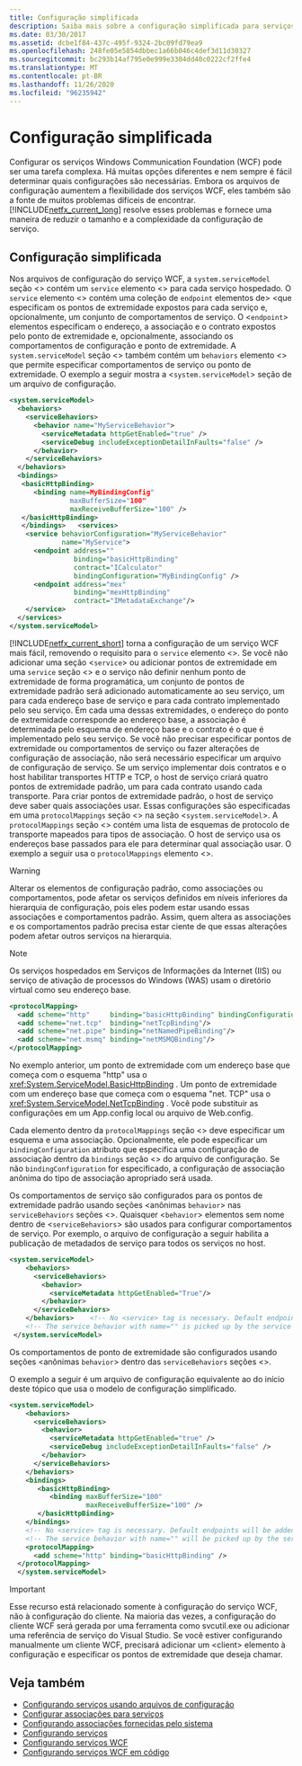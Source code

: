 ```yaml
---
title: Configuração simplificada
description: Saiba mais sobre a configuração simplificada para serviços WCF. .NET Framework 4.6.1 fornece uma maneira de reduzir o tamanho e a complexidade da configuração de serviço.
ms.date: 03/30/2017
ms.assetid: dcbe1f84-437c-495f-9324-2bc09fd79ea9
ms.openlocfilehash: 248fe05e5854dbbec1a66b046c4def3d11d30327
ms.sourcegitcommit: bc293b14af795e0e999e3304dd40c0222cf2ffe4
ms.translationtype: MT
ms.contentlocale: pt-BR
ms.lasthandoff: 11/26/2020
ms.locfileid: "96235942"
---
```

# <a name="simplified-configuration"></a>Configuração simplificada

Configurar os serviços Windows Communication Foundation (WCF) pode ser uma tarefa complexa. Há muitas opções diferentes e nem sempre é fácil determinar quais configurações são necessárias. Embora os arquivos de configuração aumentem a flexibilidade dos serviços WCF, eles também são a fonte de muitos problemas difíceis de encontrar. [!INCLUDE[netfx_current_long](../../../includes/netfx-current-long-md.md)] resolve esses problemas e fornece uma maneira de reduzir o tamanho e a complexidade da configuração de serviço.  
  
## <a name="simplified-configuration"></a>Configuração simplificada  

 Nos arquivos de configuração do serviço WCF, a `system.serviceModel` seção <> contém um `service` elemento <> para cada serviço hospedado. O `service` elemento <> contém uma coleção de `endpoint` elementos de> <que especificam os pontos de extremidade expostos para cada serviço e, opcionalmente, um conjunto de comportamentos de serviço. O <`endpoint`> elementos especificam o endereço, a associação e o contrato expostos pelo ponto de extremidade e, opcionalmente, associando os comportamentos de configuração e ponto de extremidade. A `system.serviceModel` seção <> também contém um `behaviors` elemento <> que permite especificar comportamentos de serviço ou ponto de extremidade. O exemplo a seguir mostra a <`system.serviceModel`> seção de um arquivo de configuração.  
  
```xml  
<system.serviceModel>  
  <behaviors>  
    <serviceBehaviors>  
      <behavior name="MyServiceBehavior">  
        <serviceMetadata httpGetEnabled="true" />  
        <serviceDebug includeExceptionDetailInFaults="false" />  
      </behavior>  
    </serviceBehaviors>  
  </behaviors>  
  <bindings>  
   <basicHttpBinding>  
      <binding name=MyBindingConfig"  
               maxBufferSize="100"  
               maxReceiveBufferSize="100" />  
   </basicHttpBinding>  
   </bindings>   <services>  
    <service behaviorConfiguration="MyServiceBehavior"  
             name="MyService">  
      <endpoint address=""  
                binding="basicHttpBinding"  
                contract="ICalculator"  
                bindingConfiguration="MyBindingConfig" />  
      <endpoint address="mex"  
                binding="mexHttpBinding"  
                contract="IMetadataExchange"/>  
    </service>  
  </services>  
</system.serviceModel>  
```  
  
 [!INCLUDE[netfx_current_short](../../../includes/netfx-current-short-md.md)] torna a configuração de um serviço WCF mais fácil, removendo o requisito para o `service` elemento <>. Se você não adicionar uma seção <`service`> ou adicionar pontos de extremidade em uma `service` seção <> e o serviço não definir nenhum ponto de extremidade de forma programática, um conjunto de pontos de extremidade padrão será adicionado automaticamente ao seu serviço, um para cada endereço base de serviço e para cada contrato implementado pelo seu serviço. Em cada uma dessas extremidades, o endereço do ponto de extremidade corresponde ao endereço base, a associação é determinada pelo esquema de endereço base e o contrato é o que é implementado pelo seu serviço. Se você não precisar especificar pontos de extremidade ou comportamentos de serviço ou fazer alterações de configuração de associação, não será necessário especificar um arquivo de configuração de serviço. Se um serviço implementar dois contratos e o host habilitar transportes HTTP e TCP, o host de serviço criará quatro pontos de extremidade padrão, um para cada contrato usando cada transporte. Para criar pontos de extremidade padrão, o host de serviço deve saber quais associações usar. Essas configurações são especificadas em uma `protocolMappings` seção <> na seção <`system.serviceModel`>. A `protocolMappings` seção <> contém uma lista de esquemas de protocolo de transporte mapeados para tipos de associação. O host de serviço usa os endereços base passados para ele para determinar qual associação usar. O exemplo a seguir usa o `protocolMappings` elemento <>.  
  
> [!WARNING]
> Alterar os elementos de configuração padrão, como associações ou comportamentos, pode afetar os serviços definidos em níveis inferiores da hierarquia de configuração, pois eles podem estar usando essas associações e comportamentos padrão. Assim, quem altera as associações e os comportamentos padrão precisa estar ciente de que essas alterações podem afetar outros serviços na hierarquia.  
  
> [!NOTE]
> Os serviços hospedados em Serviços de Informações da Internet (IIS) ou serviço de ativação de processos do Windows (WAS) usam o diretório virtual como seu endereço base.  
  
```xml  
<protocolMapping>  
  <add scheme="http"     binding="basicHttpBinding" bindingConfiguration="MyBindingConfiguration"/>  
  <add scheme="net.tcp"  binding="netTcpBinding"/>  
  <add scheme="net.pipe" binding="netNamedPipeBinding"/>  
  <add scheme="net.msmq" binding="netMSMQBinding"/>  
</protocolMapping>  
```  
  
 No exemplo anterior, um ponto de extremidade com um endereço base que começa com o esquema "http" usa o <xref:System.ServiceModel.BasicHttpBinding> . Um ponto de extremidade com um endereço base que começa com o esquema "net. TCP" usa o <xref:System.ServiceModel.NetTcpBinding> . Você pode substituir as configurações em um App.config local ou arquivo de Web.config.  
  
 Cada elemento dentro da `protocolMappings` seção <> deve especificar um esquema e uma associação. Opcionalmente, ele pode especificar um `bindingConfiguration` atributo que especifica uma configuração de associação dentro da `bindings` seção <> do arquivo de configuração. Se não `bindingConfiguration` for especificado, a configuração de associação anônima do tipo de associação apropriado será usada.  
  
 Os comportamentos de serviço são configurados para os pontos de extremidade padrão usando seções <anônimas `behavior`> nas `serviceBehaviors` seções <>. Quaisquer <`behavior`> elementos sem nome dentro de <`serviceBehaviors`> são usados para configurar comportamentos de serviço. Por exemplo, o arquivo de configuração a seguir habilita a publicação de metadados de serviço para todos os serviços no host.  
  
```xml  
<system.serviceModel>  
    <behaviors>  
      <serviceBehaviors>  
        <behavior>  
          <serviceMetadata httpGetEnabled="True"/>  
        </behavior>  
      </serviceBehaviors>  
    </behaviors>    <!-- No <service> tag is necessary. Default endpoints are added to the service -->  
    <!-- The service behavior with name="" is picked up by the service -->  
 </system.serviceModel>  
```  
  
 Os comportamentos de ponto de extremidade são configurados usando seções <anônimas `behavior`> dentro das `serviceBehaviors` seções <>.  
  
 O exemplo a seguir é um arquivo de configuração equivalente ao do início deste tópico que usa o modelo de configuração simplificado.  
  
```xml  
<system.serviceModel>
    <behaviors>
      <serviceBehaviors>
        <behavior>
          <serviceMetadata httpGetEnabled="true" />
          <serviceDebug includeExceptionDetailInFaults="false" />
        </behavior>
      </serviceBehaviors>
    </behaviors>
    <bindings>
       <basicHttpBinding>
          <binding maxBufferSize="100"
                   maxReceiveBufferSize="100" />
       </basicHttpBinding>
    </bindings>
    <!-- No <service> tag is necessary. Default endpoints will be added to the service -->
    <!-- The service behavior with name="" will be picked up by the service -->
    <protocolMapping>
      <add scheme="http" binding="basicHttpBinding" />
  </protocolMapping>
  </system.serviceModel>
```  
  
> [!IMPORTANT]
> Esse recurso está relacionado somente à configuração do serviço WCF, não à configuração do cliente. Na maioria das vezes, a configuração do cliente WCF será gerada por uma ferramenta como svcutil.exe ou adicionar uma referência de serviço do Visual Studio. Se você estiver configurando manualmente um cliente WCF, precisará adicionar um \<client> elemento à configuração e especificar os pontos de extremidade que deseja chamar.  
  
## <a name="see-also"></a>Veja também

- [Configurando serviços usando arquivos de configuração](configuring-services-using-configuration-files.md)
- [Configurar associações para serviços](configuring-bindings-for-wcf-services.md)
- [Configurando associações fornecidas pelo sistema](./feature-details/configuring-system-provided-bindings.md)
- [Configurando serviços](configuring-services.md)
- [Configurando serviços WCF](configuring-services.md)
- [Configurando serviços WCF em código](configuring-wcf-services-in-code.md)
